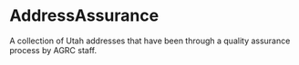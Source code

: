 # AddressAssurance
A collection of Utah addresses that have been through a quality assurance process by AGRC staff.
